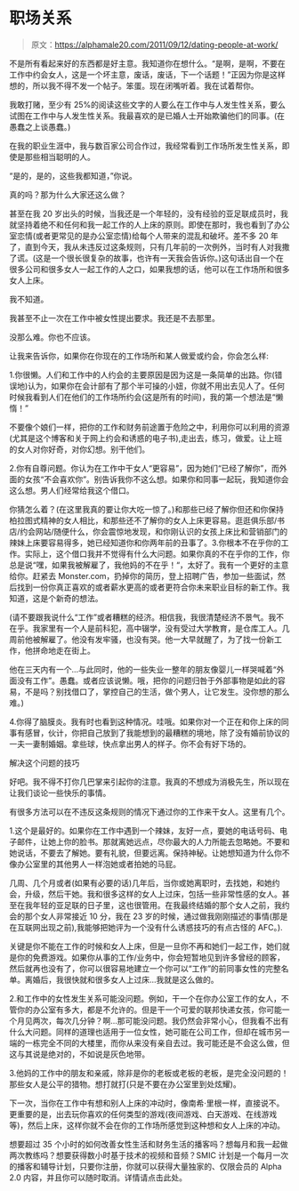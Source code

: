 # 职场关系

> 原文：<https://alphamale20.com/2011/09/12/dating-people-at-work/>

不是所有看起来好的东西都是好主意。我知道你在想什么。“是啊，是啊，不要在工作中约会女人，这是一个坏主意，废话，废话，下一个话题！”正因为你是这样想的，所以我不得不发一个帖子。笨蛋。现在闭嘴听着。我在试着帮你。

我敢打赌，至少有 25%的阅读这些文字的人要么在工作中与人发生性关系，要么试图在工作中与人发生性关系。我最喜欢的是已婚人士开始欺骗他们的同事。(在愚蠢之上谈愚蠢。)

在我的职业生涯中，我与数百家公司合作过，我经常看到工作场所发生性关系，即使是那些相当聪明的人。

“是的，是的，这些我都知道，”你说。

真的吗？那为什么大家还这么做？

甚至在我 20 岁出头的时候，当我还是一个年轻的，没有经验的亚足联成员时，我就坚持着绝不和任何和我一起工作的人上床的原则。即使在那时，我也看到了办公室恋情(或者更常见的是办公室恋情)给每个人带来的混乱和破坏。差不多 20 年了，直到今天，我从未违反过这条规则，只有几年前的一次例外，当时有人对我撒了谎。(这是一个很长很复杂的故事，也许有一天我会告诉你。)这句话出自一个在很多公司和很多女人一起工作的人之口，如果我想的话，他可以在工作场所和很多女人上床。

我不知道。

我甚至不止一次在工作中被女性提出要求。我还是不去那里。

没那么难。你也不应该。

让我来告诉你，如果你在你现在的工作场所和某人做爱或约会，你会怎么样:

1.你很懒。人们和工作中的人约会的主要原因是因为这是一条简单的出路。你(错误地)认为，如果你在会计部有了那个半可操的小妞，你就不用出去见人了。任何时候我看到人们在他们的工作场所约会(这是所有的时间)，我的第一个想法是“懒惰！”

不要像个娘们一样，把你的工作和财务前途置于危险之中，利用你可以利用的资源(尤其是这个博客和关于网上约会和诱惑的电子书),走出去，练习，做爱。让上班的女人对你好奇，对你幻想。别干他们。

2.你有自尊问题。你认为在工作中干女人“更容易”，因为她们“已经了解你”，而外面的女孩“不会喜欢你”。别告诉我你不这么想。如果你和同事一起玩，我知道你会这么想。男人们经常给我这个借口。

你猜怎么着？(在这里我真的要让你大吃一惊了。)和那些已经了解你但还和你保持柏拉图式精神的女人相比，和那些还不了解你的女人上床更容易。逛逛俱乐部/书店/约会网站/随便什么，你会震惊地发现，和你刚认识的女孩上床比和营销部门的辣妹上床要容易得多，她已经知道你和你两年前的丑事了。3.你根本不在乎你的工作。实际上，这个借口我并不觉得有什么大问题。如果你真的不在乎你的工作，你总是说“嘿，如果我被解雇了，我他妈的不在乎！“，太好了。我有一个更好的主意给你。赶紧去 Monster.com，扔掉你的简历，登上招聘广告，参加一些面试，然后找到一份你真正喜欢的或者薪水更高的或者更符合你未来职业目标的新工作。我知道，这是个新奇的想法。

(请不要跟我说什么“工作”或者糟糕的经济。相信我，我很清楚经济不景气。我不在乎。我家里有一个人是前科犯，高中辍学，没有受过大学教育，是仓库工人。几周前他被解雇了。他没有发牢骚，也没有哭。他一大早就醒了，为了找一份新工作，他拼命地走在街上。

他在三天内有一个...与此同时，他的一些失业一整年的朋友像婴儿一样哭喊着“外面没有工作”。愚蠢。或者应该说懒。哦，把你的问题归咎于外部事物是如此的容易，不是吗？别找借口了，掌控自己的生活，做个男人，让它发生。没你想的那么难。)

4.你得了脑膜炎。我有时也看到这种情况。哇哦。如果你对一个正在和你上床的同事有感冒，伙计，你把自己放到了我能想到的最糟糕的境地，除了没有婚前协议的一夫一妻制婚姻。拿些球，快点拿出男人的样子。你不会有好下场的。

解决这个问题的技巧

好吧。我不得不打你几巴掌来引起你的注意。我真的不想成为消极先生，所以现在让我们谈论一些快乐的事情。

有很多方法可以在不违反这条规则的情况下通过你的工作来干女人。这里有几个。

1.这个是最好的。如果你在工作中遇到一个辣妹，友好一点，要她的电话号码、电子邮件，让她上你的脸书。那就离她远点，尽你最大的人力所能去忽略她。不要和她说话，不要去了解她。要有礼貌，但要远离。保持神秘。让她想知道为什么你不像办公室里的其他男人一样泡她或者拍她的马屁。

几周、几个月或者(如果有必要的话)几年后，当你或她离职时，去找她，和她约会，升级，然后干她。我和很多这样的女人上过床，包括一些非常性感的女人。甚至在我年轻的亚足联的日子里，这也很管用。在我最终结婚的那个女人之前，我约会的那个女人非常接近 10 分，我在 23 岁的时候，通过做我刚刚描述的事情(那是在互联网出现之前),我能够把她评为一个没有什么诱惑技巧的有点古怪的 AFC。).

关键是你不能在工作的时候和女人上床，但是一旦你不再和她们一起工作，她们就是你的免费游戏。如果你从事的工作/业务中，你会短暂地见到许多曾经的顾客，然后就再也没有了，你可以很容易地建立一个你可以“工作”的前同事女性的完整名单。离婚后，我很快就和很多女人上过床...我就是这么做的。

2.和工作中的女性发生关系可能没问题。例如，干一个在你办公室工作的女人，不管你的办公室有多大，都是不允许的。但是干一个可爱的联邦快递女孩，你可能一个月见两次，每次几分钟？啊...那可能没问题。我仍然会非常小心，但我看不出有什么大问题。同样的道理也适用于一位女性，她可能在公司工作，但却在城市另一端的一栋完全不同的大楼里，而你从来没有亲自去过。我可能还是不会这么做，但这与其说是绝对的，不如说是灰色地带。

3.他妈的工作中的朋友和亲戚，除非是你的老板或老板的老板，是完全没问题的！那些女人是公平的猎物。想打就打(只是不要在办公室里到处炫耀)。

下一次，当你在工作中有想和别人上床的冲动时，像南希·里根一样，直接说不。更重要的是，出去玩你喜欢的任何类型的游戏(夜间游戏、白天游戏、在线游戏等)，然后上床，这样你就不会在你的工作场所感觉到这种想和女人上床的冲动。

想要超过 35 个小时的如何改善女性生活和财务生活的播客吗？想每月和我一起做两次教练吗？想要获得数小时基于技术的视频和音频？SMIC 计划是一个每月一次的播客和辅导计划，只要你注册，你就可以获得大量独家的、仅限会员的 Alpha 2.0 内容，并且你可以随时取消。详情请点击此处。